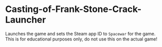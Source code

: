 # Casting-of-Frank-Stone-Crack-Launcher
Launches the game and sets the Steam app ID to `Spacewar` for the game. This is for educational purposes only, do not use this on the actual game!
